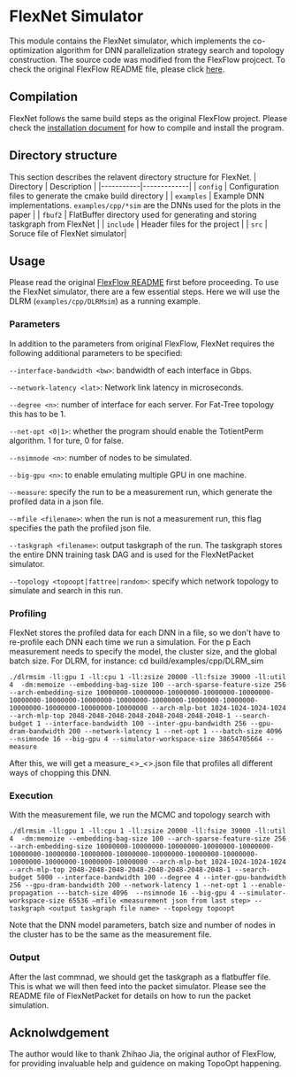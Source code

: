 
# FlexNet Simulator 

This module contains the FlexNet simulator, which implements the co-optimization algorithm for DNN parallelization strategy search and topology construction. The source code was modified from the FlexFlow projcect. To check the original FlexFlow README file, please click [here](FF_README.md).

## Compilation
FlexNet follows the same build steps as the original FlexFlow project. Please check the [installation document](INSTALL.md) for how to compile and install the program. 

## Directory structure 
This section describes the relavent directory structure for FlexNet.
| Directory | Description |
|-----------|-------------|
| `config`    | Configuration files to generate the cmake build directory |
| `examples` | Example DNN implementations. `examples/cpp/*sim` are the DNNs used for the plots in the paper |
| `fbuf2` | FlatBuffer directory used for generating and storing taskgraph from FlexNet |
| `include` | Header files for the project |
| `src` | Soruce file of FlexNet simulator| 

## Usage
Please read the original [FlexFlow README](FF_README.md) first before proceeding.
To use the FlexNet simulator, there are a few essential steps. Here we will use the DLRM (`examples/cpp/DLRMsim`) as a running example. 

### Parameters
In addition to the parameters from original FlexFlow, FlexNet requires the following additional parameters to be specified:

`--interface-bandwidth <bw>`: bandwidth of each interface in Gbps.

`--network-latency <lat>`: Network link latency in microseconds.

`--degree <n>`: number of interface for each server. For Fat-Tree topology this has to be 1.

`--net-opt <0|1>`: whether the program should enable the TotientPerm algorithm. 1 for ture, 0 for false.

`--nsimnode <n>`: number of nodes to be simulated.

`--big-gpu <n>`: to enable emulating multiple GPU in one machine.

`--measure`: specify the run to be a measurement run, which generate the profiled data in a json file.

`--mfile <filename>`: when the run is not a measurement run, this flag specifies the path the profiled json file.

`--taskgraph <filename>`: output taskgraph of the run. The taskgraph stores the entire DNN training task DAG and is used for the FlexNetPacket simulator.

`--topology <topoopt|fattree|random>`: specify which network topology to simulate and search in this run. 


### Profiling 
FlexNet stores the profiled data for each DNN in a file, so we don't have to re-profile each DNN each time we run a simulation. For the p
Each measurement needs to specify the model, the cluster size, and the global batch size. For DLRM, for instance:
cd build/examples/cpp/DLRM_sim

`./dlrmsim -ll:gpu 1 -ll:cpu 1 -ll:zsize 20000 -ll:fsize 39000 -ll:util 4  -dm:memoize --embedding-bag-size 100 --arch-sparse-feature-size 256 --arch-embedding-size 10000000-10000000-10000000-10000000-10000000-10000000-10000000-10000000-10000000-10000000-10000000-10000000-10000000-10000000-10000000-10000000 --arch-mlp-bot 1024-1024-1024-1024 --arch-mlp-top 2048-2048-2048-2048-2048-2048-2048-2048-1 --search-budget 1 --interface-bandwidth 100 --inter-gpu-bandwidth 256 --gpu-dram-bandwidth 200 --network-latency 1 --net-opt 1 ---batch-size 4096  --nsimnode 16 --big-gpu 4 --simulator-workspace-size 38654705664 --measure`

After this, we will get a measure_<>_<>.json file that profiles all different ways of chopping this DNN. 

### Execution
With the measurement file, we run the MCMC and topology search with

`./dlrmsim -ll:gpu 1 -ll:cpu 1 -ll:zsize 20000 -ll:fsize 39000 -ll:util 4  -dm:memoize --embedding-bag-size 100 --arch-sparse-feature-size 256 --arch-embedding-size 10000000-10000000-10000000-10000000-10000000-10000000-10000000-10000000-10000000-10000000-10000000-10000000-10000000-10000000-10000000-10000000 --arch-mlp-bot 1024-1024-1024-1024 --arch-mlp-top 2048-2048-2048-2048-2048-2048-2048-2048-1 --search-budget 5000 --interface-bandwidth 100 --degree 4 --inter-gpu-bandwidth 256 --gpu-dram-bandwidth 200 --network-latency 1 --net-opt 1 --enable-propagation ---batch-size 4096  --nsimnode 16 --big-gpu 4 --simulator-workspace-size 65536 –mfile <measurement json from last step> --taskgraph <output taskgraph file name> --topology topoopt`

Note that the DNN model parameters, batch size and number of nodes in the cluster has to be the same as the measurement file.

### Output
After the last commnad, we should get the taskgraph as a flatbuffer file. This is what we will then feed into the packet simulator. Please see the README file of FlexNetPacket for details on how to run the packet simulation.


## Acknolwdgement
The author would like to thank Zhihao Jia, the original author of FlexFlow, for providing invaluable help and guidence on making TopoOpt happening. 
